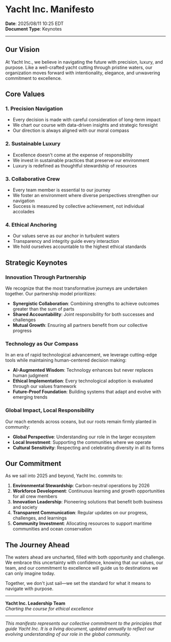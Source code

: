 # Yacht Inc. Manifesto
**Date**: 2025/08/11 10:25 EDT  
**Document Type**: Keynotes

---

## Our Vision
At Yacht Inc., we believe in navigating the future with precision, luxury, and purpose. Like a well-crafted yacht cutting through pristine waters, our organization moves forward with intentionality, elegance, and unwavering commitment to excellence.

## Core Values

### 1. Precision Navigation
- Every decision is made with careful consideration of long-term impact
- We chart our course with data-driven insights and strategic foresight
- Our direction is always aligned with our moral compass

### 2. Sustainable Luxury
- Excellence doesn't come at the expense of responsibility
- We invest in sustainable practices that preserve our environment
- Luxury is redefined as thoughtful stewardship of resources

### 3. Collaborative Crew
- Every team member is essential to our journey
- We foster an environment where diverse perspectives strengthen our navigation
- Success is measured by collective achievement, not individual accolades

### 4. Ethical Anchoring
- Our values serve as our anchor in turbulent waters
- Transparency and integrity guide every interaction
- We hold ourselves accountable to the highest ethical standards

## Strategic Keynotes

### Innovation Through Partnership
We recognize that the most transformative journeys are undertaken together. Our partnership model prioritizes:
- **Synergistic Collaboration**: Combining strengths to achieve outcomes greater than the sum of parts
- **Shared Accountability**: Joint responsibility for both successes and challenges
- **Mutual Growth**: Ensuring all partners benefit from our collective progress

### Technology as Our Compass
In an era of rapid technological advancement, we leverage cutting-edge tools while maintaining human-centered decision making:
- **AI-Augmented Wisdom**: Technology enhances but never replaces human judgment
- **Ethical Implementation**: Every technological adoption is evaluated through our values framework
- **Future-Proof Foundation**: Building systems that adapt and evolve with emerging trends

### Global Impact, Local Responsibility
Our reach extends across oceans, but our roots remain firmly planted in community:
- **Global Perspective**: Understanding our role in the larger ecosystem
- **Local Investment**: Supporting the communities where we operate
- **Cultural Sensitivity**: Respecting and celebrating diversity in all its forms

## Our Commitment

As we sail into 2025 and beyond, Yacht Inc. commits to:

1. **Environmental Stewardship**: Carbon-neutral operations by 2026
2. **Workforce Development**: Continuous learning and growth opportunities for all crew members
3. **Innovation Leadership**: Pioneering solutions that benefit both business and society
4. **Transparent Communication**: Regular updates on our progress, challenges, and learnings
5. **Community Investment**: Allocating resources to support maritime communities and ocean conservation

## The Journey Ahead

The waters ahead are uncharted, filled with both opportunity and challenge. We embrace this uncertainty with confidence, knowing that our values, our team, and our commitment to excellence will guide us to destinations we can only imagine today.

Together, we don't just sail—we set the standard for what it means to navigate with purpose.

---

**Yacht Inc. Leadership Team**  
*Charting the course for ethical excellence*

---
*This manifesto represents our collective commitment to the principles that guide Yacht Inc. It is a living document, updated annually to reflect our evolving understanding of our role in the global community.*